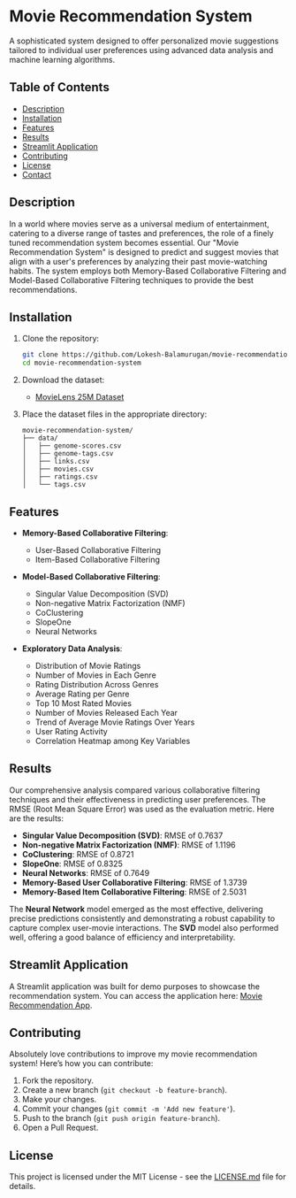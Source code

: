 # Movie Recommendation System

A sophisticated system designed to offer personalized movie suggestions tailored to individual user preferences using advanced data analysis and machine learning algorithms.

## Table of Contents
- [Description](#description)
- [Installation](#installation)
- [Features](#features)
- [Results](#results)
- [Streamlit Application](#streamlit-application)
- [Contributing](#contributing)
- [License](#license)
- [Contact](#contact)

## Description

In a world where movies serve as a universal medium of entertainment, catering to a diverse range of tastes and preferences, the role of a finely tuned recommendation system becomes essential. Our "Movie Recommendation System" is designed to predict and suggest movies that align with a user's preferences by analyzing their past movie-watching habits. The system employs both Memory-Based Collaborative Filtering and Model-Based Collaborative Filtering techniques to provide the best recommendations.

## Installation

1. Clone the repository:
    ```bash
    git clone https://github.com/Lokesh-Balamurugan/movie-recommendation-system.git
    cd movie-recommendation-system
    ```

2. Download the dataset:
    - [MovieLens 25M Dataset](https://www.kaggle.com/datasets/patriciabrezeanu/movielens-full-25-million-recommendation-data)

4. Place the dataset files in the appropriate directory:
    ```plaintext
    movie-recommendation-system/
    ├── data/
    │   ├── genome-scores.csv
    │   ├── genome-tags.csv
    │   ├── links.csv
    │   ├── movies.csv
    │   ├── ratings.csv
    │   └── tags.csv
    ```

## Features

- **Memory-Based Collaborative Filtering**:
  - User-Based Collaborative Filtering
  - Item-Based Collaborative Filtering

- **Model-Based Collaborative Filtering**:
  - Singular Value Decomposition (SVD)
  - Non-negative Matrix Factorization (NMF)
  - CoClustering
  - SlopeOne
  - Neural Networks

- **Exploratory Data Analysis**:
  - Distribution of Movie Ratings
  - Number of Movies in Each Genre
  - Rating Distribution Across Genres
  - Average Rating per Genre
  - Top 10 Most Rated Movies
  - Number of Movies Released Each Year
  - Trend of Average Movie Ratings Over Years
  - User Rating Activity
  - Correlation Heatmap among Key Variables

## Results

Our comprehensive analysis compared various collaborative filtering techniques and their effectiveness in predicting user preferences. The RMSE (Root Mean Square Error) was used as the evaluation metric. Here are the results:

- **Singular Value Decomposition (SVD)**: RMSE of 0.7637
- **Non-negative Matrix Factorization (NMF)**: RMSE of 1.1196
- **CoClustering**: RMSE of 0.8721
- **SlopeOne**: RMSE of 0.8325
- **Neural Networks**: RMSE of 0.7649
- **Memory-Based User Collaborative Filtering**: RMSE of 1.3739
- **Memory-Based Item Collaborative Filtering**: RMSE of 2.5031

The **Neural Network** model emerged as the most effective, delivering precise predictions consistently and demonstrating a robust capability to capture complex user-movie interactions. The **SVD** model also performed well, offering a good balance of efficiency and interpretability.

## Streamlit Application

A Streamlit application was built for demo purposes to showcase the recommendation system. You can access the application here: [Movie Recommendation App](https://huggingface.co/spaces/lokeshbalamurugan20/MovieRecommendation).

## Contributing

Absolutely love contributions to improve my movie recommendation system! Here’s how you can contribute:

1. Fork the repository.
2. Create a new branch (`git checkout -b feature-branch`).
3. Make your changes.
4. Commit your changes (`git commit -m 'Add new feature'`).
5. Push to the branch (`git push origin feature-branch`).
6. Open a Pull Request.

## License

This project is licensed under the MIT License - see the [LICENSE.md](LICENSE.md) file for details.
